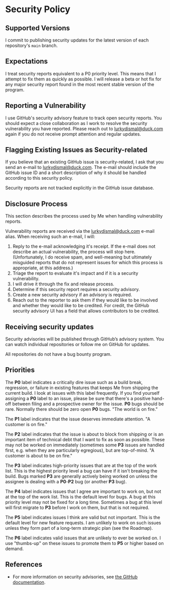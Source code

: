 # Security Policy

## Supported Versions

I commit to publishing security updates for the latest version of each repository's `main` branch.

## Expectations

I treat security reports equivalent to a P0 priority level. This means that I attempt to fix them as quickly as possible.
I will release a beta or hot fix for any major security report found in the most recent stable version of the program. 

## Reporting a Vulnerability

I use GitHub's security advisory feature to track open security reports. You should expect
a close collaboration as I work to resolve the security vulnerability you have reported. Please reach out to
[lurkydismal@duck.com](mailto:lurkydismal@duck.com) again if you do not receive prompt attention and regular updates.

## Flagging Existing Issues as Security-related

If you believe that an existing GitHub issue is security-related, I ask that you send an 
e-mail to [lurkydismal@duck.com](mailto:lurkydismal@duck.com). The e-mail should include the GitHub issue ID and a short 
description of why it should be handled according to this security policy.

Security reports are not tracked explicitly in the GitHub issue database.

## Disclosure Process

This section describes the process used by Me when handling vulnerability reports.

Vulnerability reports are received via the [lurkydismal@duck.com](mailto:lurkydismal@duck.com) e-mail alias. When receiving
such an e-mail, I will:

1. Reply to the e-mail acknowledging it's receipt. If the e-mail does not describe
an actual vulnerability, the process will stop here. (Unfortunately, I do receive spam, and well-meaning but ultimately misguided reports that do not represent issues for which this process is appropriate, at this address.)
2. Triage the report to evaluate it's impact and if it is a security vulnerability.
3. I will drive it through the fix and release process.
4. Determine if this security report requires a security advisory.
5. Create a new security advisory if an advisory is required. 
6. Reach out to the reporter to ask them if they would like to be involved and whether they would like to be credited. 
For credit, the GitHub security advisory UI has a field that allows contributors to be credited.

## Receiving security updates

Security advisories will be published through GitHub’s advisory system.
You can watch individual repositories or follow me on GitHub for updates.

All repositories do not have a bug bounty program.

## Priorities

The **P0** label indicates a critically dire issue such as a build break, regression, or failure in existing features that keeps Me from shipping the current build. I look at issues with this label frequently. If you find yourself assigning a **P0** label to an issue, please be sure that there's a positive hand-off between filing and a prospective owner for the issue. **P0** bugs should be rare. Normally there should be zero open **P0** bugs. "The world is on fire."

The **P1** label indicates that the issue deserves immediate attention. "A customer is on fire."

The **P2** label indicates that the issue is about to block from shipping or is an important item of technical debt that I want to fix as soon as possible. These may not be worked on immediately (sometimes some **P3** issues are handled first, e.g. when they are particularly egregious), but are top-of-mind. "A customer is about to be on fire."

The **P3** label indicates high-priority issues that are at the top of the work list. This is the highest priority level a bug can have if it isn't breaking the build. Bugs marked **P3** are generally actively being worked on unless the assignee is dealing with a **P0**-**P2** bug (or another **P3** bug).

The **P4** label indicates issues that I agree are important to work on, but not at the top of the work list. This is the default level for bugs. A bug at this priority level may not be fixed for a long time. Sometimes a bug at this level will first migrate to **P3** before I work on them, but that is not required.

The **P5** label indicates issues I think are valid but not important. This is the default level for new feature requests. I am unlikely to work on such issues unless they form part of a long-term strategic plan (see the Roadmap).

The **P6** label indicates valid issues that are unlikely to ever be worked on. I use "thumbs-up" on these issues to promote them to **P5** or higher based on demand.

## References

- For more information on security advisories, see [the GitHub documentation](https://docs.github.com/en/free-pro-team@latest/github/managing-security-vulnerabilities/managing-security-vulnerabilities-in-your-project).
